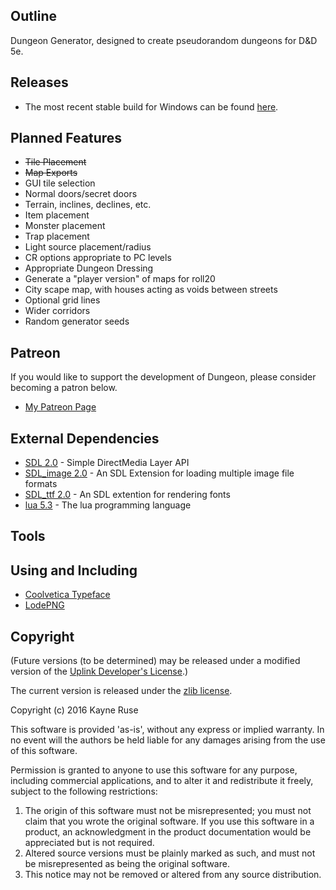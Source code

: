 ## Outline

Dungeon Generator, designed to create pseudorandom dungeons for D&D 5e.

## Releases

* The most recent stable build for Windows can be found [here](https://dl.dropboxusercontent.com/u/46669050/Dungeon-win.rar).

## Planned Features

* ~~Tile Placement~~
* ~~Map Exports~~
* GUI tile selection
* Normal doors/secret doors
* Terrain, inclines, declines, etc.
* Item placement
* Monster placement
* Trap placement
* Light source placement/radius
* CR options appropriate to PC levels
* Appropriate Dungeon Dressing
* Generate a "player version" of maps for roll20
* City scape map, with houses acting as voids between streets
* Optional grid lines
* Wider corridors
* Random generator seeds

## Patreon

If you would like to support the development of Dungeon, please consider becoming a patron below.

* [My Patreon Page](https://patreon.com/user?u=2811779)

## External Dependencies

* [SDL 2.0](http://www.libsdl.org/) - Simple DirectMedia Layer API
* [SDL_image 2.0](https://www.libsdl.org/projects/SDL_image/) - An SDL Extension for loading multiple image file formats
* [SDL_ttf 2.0](https://www.libsdl.org/projects/SDL_ttf/) - An SDL extention for rendering fonts
* [lua 5.3](http://www.lua.org/) - The lua programming language

## Tools

## Using and Including

* [Coolvetica Typeface](http://typodermicfonts.com/coolvetica/)
* [LodePNG](http://lodev.org/lodepng/)

## Copyright

(Future versions (to be determined) may be released under a modified version of the [Uplink Developer's License](http://www.introversion.co.uk/uplink/developer/license.html).)

The current version is released under the [zlib license](http://en.wikipedia.org/wiki/Zlib_License).  

Copyright (c) 2016 Kayne Ruse

This software is provided 'as-is', without any express or implied warranty. In no event will the authors be held liable for any damages arising from the use of this software.

Permission is granted to anyone to use this software for any purpose, including commercial applications, and to alter it and redistribute it freely, subject to the following restrictions:

1. The origin of this software must not be misrepresented; you must not claim that you wrote the original software. If you use this software in a product, an acknowledgment in the product documentation would be appreciated but is not required.
2. Altered source versions must be plainly marked as such, and must not be misrepresented as being the original software.
3. This notice may not be removed or altered from any source distribution.
